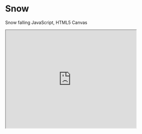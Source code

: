 # Snow
Snow falling JavaScript, HTML5 Canvas
<iframe width="420" height="315"
src="https://youtu.be/bE5zWDofNa4">
</iframe>

